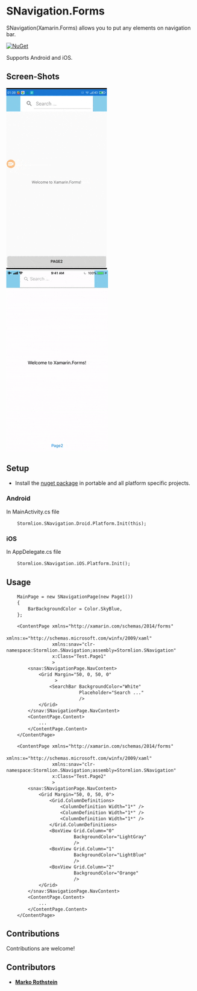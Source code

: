 # SNavigation.Forms

SNavigation(Xamarin.Forms) allows you to put any elements on navigation bar.

[![NuGet](https://img.shields.io/nuget/v/SNavigation.Forms.svg)](https://www.nuget.org/packages/SNavigation.Forms/)

Supports Android and iOS.

## Screen-Shots

<img src="ScreenShots/screenshot_android.gif" alt="SNavigation Android"/> <img src="ScreenShots/screenshot_ios.gif" alt="SNavigation iOS"/>

## Setup

* Install the [nuget package](https://www.nuget.org/packages/SNavigation.Forms) in portable and all platform specific projects.

### Android

In MainActivity.cs file

```
    Stormlion.SNavigation.Droid.Platform.Init(this);
```

### iOS

In AppDelegate.cs file

```
    Stormlion.SNavigation.iOS.Platform.Init();
```
## Usage

```
    MainPage = new SNavigationPage(new Page1())
    {
        BarBackgroundColor = Color.SkyBlue,
    };
```

```
	<ContentPage xmlns="http://xamarin.com/schemas/2014/forms"
				 xmlns:x="http://schemas.microsoft.com/winfx/2009/xaml"
				 xmlns:snav="clr-namespace:Stormlion.SNavigation;assembly=Stormlion.SNavigation"
				 x:Class="Test.Page1"
				 >
		<snav:SNavigationPage.NavContent>
			<Grid Margin="50, 0, 50, 0"
				  >
				<SearchBar BackgroundColor="White"
						   Placeholder="Search ..."
						   />
			</Grid>
		</snav:SNavigationPage.NavContent>
		<ContentPage.Content>
			...
		</ContentPage.Content>
	</ContentPage>
```

```
	<ContentPage xmlns="http://xamarin.com/schemas/2014/forms"
				 xmlns:x="http://schemas.microsoft.com/winfx/2009/xaml"
				 xmlns:snav="clr-namespace:Stormlion.SNavigation;assembly=Stormlion.SNavigation"
				 x:Class="Test.Page2"
				 >
		<snav:SNavigationPage.NavContent>
			<Grid Margin="50, 0, 50, 0">
				<Grid.ColumnDefinitions>
					<ColumnDefinition Width="1*" />
					<ColumnDefinition Width="1*" />
					<ColumnDefinition Width="1*" />
				</Grid.ColumnDefinitions>
				<BoxView Grid.Column="0"
						 BackgroundColor="LightGray"
						 />
				<BoxView Grid.Column="1"
						 BackgroundColor="LightBlue"
						 />
				<BoxView Grid.Column="2"
						 BackgroundColor="Orange"
						 />
			</Grid>
		</snav:SNavigationPage.NavContent>
		<ContentPage.Content>
			...
		</ContentPage.Content>
	</ContentPage>
```

## Contributions
Contributions are welcome!

## Contributors
* **[Marko Rothstein](https://www.facebook.com/profile.php?id=100014026622428)**
